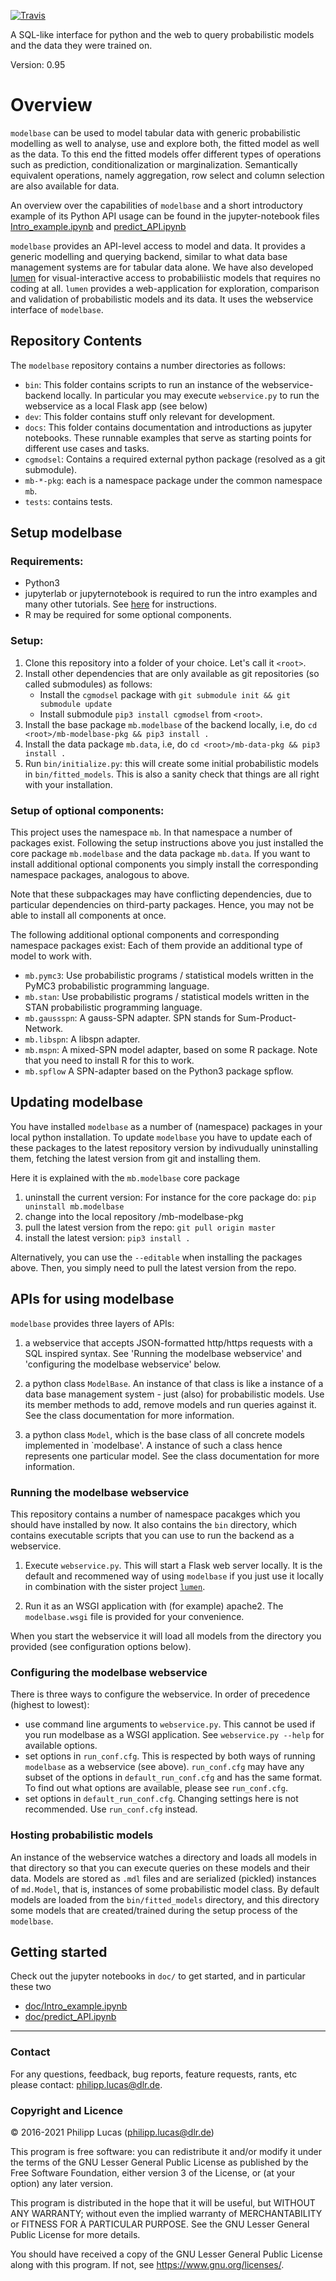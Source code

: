 
[![Travis](https://travis-ci.org/lumen-org/modelbase.svg?branch=ci_travis)](
    https://travis-ci.org/lumen-org/modelbase)
    
A SQL-like interface for python and the web to query probabilistic models and  the data they were trained on.

Version: 0.95

# Overview

`modelbase` can be used to model tabular data with generic probabilistic modelling as well to analyse, use and explore both, the fitted model as well as the data.
To this end the fitted models offer different types of operations such as prediction, conditionalization or marginalization.
Semantically equivalent operations, namely aggregation, row select and column selection are also available for data.

An overview over the capabilities of `modelbase` and a short introductory example of its Python API usage can be found in the jupyter-notebook files [Intro_example.ipynb](doc/Intro_example.ipynb) and [predict_API.ipynb](doc/predict_API.ipynb)

`modelbase` provides an API-level access to model and data. 
It provides a generic modelling and querying backend, similar to what data base management systems are for tabular data alone.
We have also developed [lumen](https://github.com/lumen-org/lumen) for visual-interactive access to probabiliistic models that requires no coding at all. 
`lumen` provides a web-application for exploration, comparison and validation of probabilistic models and its data. It uses the webservice interface of `modelbase`. 

## Repository Contents

The `modelbase` repository contains a number directories as follows:

 * `bin`: This folder contains scripts to run an instance of the webservice-backend locally. In particular you may execute `webservice.py` to run the webservice as a local Flask app (see below) 
 * `dev`: This folder contains stuff only relevant for development.
 * `docs`: This folder contains documentation and introductions as jupyter notebooks.
  These runnable examples that serve as starting points for different use cases and tasks.
 * `cgmodsel`: Contains a required external python package (resolved as a git submodule).
 * `mb-*-pkg`: each is a namespace package under the common namespace `mb`.
 * `tests`: contains tests.

## Setup modelbase

### Requirements:

 * Python3
 * jupyterlab or jupyternotebook is required to run the intro examples and many other tutorials. See [here](https://jupyter.org/install) for instructions.
 * R may be required for some optional components.

### Setup:

1. Clone this repository into a folder of your choice. Let's call it `<root>`.
2. Install other dependencies that are only available as git repositories (so called submodules) as follows:
    * Install the `cgmodsel` package with `git submodule init && git submodule update`
    * Install submodule `pip3 install cgmodsel` from `<root>`.
3. Install the base package `mb.modelbase` of the backend locally, i.e, do `cd <root>/mb-modelbase-pkg && pip3 install .`
4. Install the data package `mb.data`, i.e, do `cd <root>/mb-data-pkg && pip3 install .`
4. Run `bin/initialize.py`: this will create some initial probabilistic models in `bin/fitted_models`. 
   This is also a sanity check that things are all right with your installation.    
    
### Setup of optional components:
 
This project uses the namespace `mb`. 
In that namespace a number of packages exist.
Following the setup instructions above you just installed the core package `mb.modelbase` and the data package `mb.data`.
If you want to install additional optional components you simply install the corresponding namespace packages, analogous to above.

Note that these subpackages may have conflicting dependencies, due to particular dependencies on third-party packages. 
Hence, you may not be able to install all components at once.
 
The following additional optional components and corresponding namespace packages exist:
Each of them provide an additional type of model to work with. 
 * `mb.pymc3`: Use probabilistic programs / statistical models written in the PyMC3 probabilistic programming language.   
 * `mb.stan`: Use probabilistic programs / statistical models written in the STAN probabilistic programming language.
 * `mb.gaussspn`: A gauss-SPN adapter. SPN stands for Sum-Product-Network.
 * `mb.libspn`: A libspn adapter.
 * `mb.mspn`: A mixed-SPN model adapter, based on some R package. Note that you need to install R for this to work.
 * `mb.spflow` A SPN-adapter based on the Python3 package spflow.
 
## Updating modelbase

You have installed `modelbase` as a number of (namespace) packages in your local python installation.
To update `modelbase` you have to update each of these packages to the latest repository version by indivudually uninstalling them, fetching the latest version from git and installing them.

Here it is explained with the `mb.modelbase` core package

1. uninstall the current version: For instance for the core package do: `pip uninstall mb.modelbase`
2. change into the local repository <root>/mb-modelbase-pkg
2. pull the latest version from the repo: `git pull origin master`
3. install the latest version: `pip3 install .`

Alternatively, you can use the `--editable` when installing the packages above. Then, you simply need to pull the latest version from the repo. 

## APIs for using modelbase

`modelbase` provides three layers of APIs:

1. a webservice that accepts JSON-formatted http/https requests with a SQL inspired syntax. 
 See 'Running the modelbase webservice' and 'configuring the modelbase webservice' below.
   
2. a python class `ModelBase`. 
 An instance of that class is like a instance of a data base management system - just (also) for probabilistic models. 
 Use its member methods to add, remove models and run queries against it. 
 See the class documentation for more information.
   
3. a python class `Model`, which is the base class of all concrete models implemented in `modelbase'.
 A instance of such a class hence represents one particular model. See the class documentation for more information. 

### Running the modelbase webservice

This repository contains a number of namespace pacakges which you should have installed by now.
It also contains the `bin` directory, which contains executable scripts that you can use to run the backend as a webservice.

1. Execute `webservice.py`. 
  This will start a Flask web server locally. 
  It is the default and recommened way of using `modelbase` if you just use it locally in combination with the sister project [`lumen`](https://github.com/lumen-org/lumen).
   
2. Run it as an WSGI application with (for example) apache2. 
   The `modelbase.wsgi` file is provided for your convenience. 

When you start the webservice it will load all models from the directory you provided (see configuration options below).

### Configuring the modelbase webservice

There is three ways to configure the webservice.
In order of precedence (highest to lowest):

  * use command line arguments to `webservice.py`.
  This cannot be used if you run modelbase as a WSGI application.
  See `webservice.py --help` for available options.
  * set options in `run_conf.cfg`. 
  This is respected by both ways of running `modelbase` as a webservice (see above). 
  `run_conf.cfg` may have any subset of the options in `default_run_conf.cfg` and has the same format.
  To find out what options are available, please see `run_conf.cfg`.
  * set options in `default_run_conf.cfg`. 
  Changing settings here is not recommended. Use `run_conf.cfg` instead.

### Hosting probabilistic models 

An instance of the webservice watches a directory and loads all models in that directory so that you can execute queries on these models and their data.
Models are stored as `.mdl` files and are serialized (pickled) instances of `md.Model`, that is, instances of some probabilistic model class.
By default models are loaded from the `bin/fitted_models` directory, and this directory some models that are created/trained during the setup process of the `modelbase`.

## Getting started

Check out the jupyter notebooks in `doc/` to get started, and in particular these two

 * [doc/Intro_example.ipynb](doc/Intro_example.ipynb)
 * [doc/predict_API.ipynb](doc/predict_API.ipynb)

-----
 
### Contact ###

For any questions, feedback, bug reports, feature requests, rants, etc please contact: [philipp.lucas@dlr.de](philipp.lucas@dlr.de).

### Copyright and Licence ###

© 2016-2021 Philipp Lucas (philipp.lucas@dlr.de)

This program is free software: you can redistribute it and/or modify
it under the terms of the GNU Lesser General Public License as published by
the Free Software Foundation, either version 3 of the License, or
(at your option) any later version.

This program is distributed in the hope that it will be useful,
but WITHOUT ANY WARRANTY; without even the implied warranty of
MERCHANTABILITY or FITNESS FOR A PARTICULAR PURPOSE. See the
GNU Lesser General Public License for more details.

You should have received a copy of the GNU Lesser General Public License
along with this program.  If not, see <https://www.gnu.org/licenses/>.
